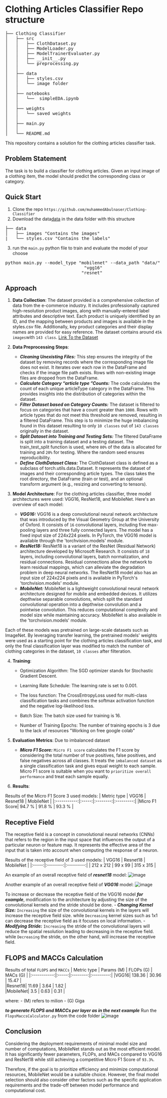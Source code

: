 # Clothing Articles Classifier Repo structure
<pre>
├── Clothing Classifier
│   ├── src
│   │   ├── ClothDataset.py
│   │   ├── ModelLoader.py
│   │   ├── ModelTrainerEvaluater.py
│   │   ├── __init__.py
│   │   └── preprocessing.py
│   │ 
│   ├── data
│   │   ├── styles.csv
│   │   └── image folder
│   │ 
│   ├── notebooks
│   │   └──  simpleEDA.ipynb
│   │ 
│   ├── weights
│   │   └── saved weights
│   │ 
│   ├── main.py
│   │ 
│   └── README.md </pre>

This repository contains a solution for the clothing articles classifier task.

## Problem Statement

The task is to build a classifier for clothing articles. Given an input image of a clothing item, the model should predict the corresponding class or category.

## Quick Start
1. Clone the repo `https://github.com/muhammedAbulnaser/Clothing-Classifier`
2. Download the data[data]([URL](https://www.kaggle.com/datasets/paramaggarwal/fashion-product-images-small)) in the data folder with this structure 
<pre>
├── data
│   ├── images "Contains the images" 
|   └── styles.csv "Contains the labels"
</pre>

3. run the `main.py` python file to train and evaluate the model of your choose
<pre>
python main.py --model_type "mobilenet" --data_path "data/" --num_classes 10  --epochs 5 
                              "vgg16" 
                             "resnet" 
</pre>  
 
## Approach

1. **Data Collection**: The dataset provided is a comprehensive collection of data from the e-commerce industry. It includes professionally captured high-resolution product images, along with manually-entered label attributes and descriptive text. Each product is uniquely identified by an ID, and the mapping between products and images is available in the styles.csv file. Additionally, key product categories and their display names are provided for easy reference. The dataset contains around `45k images`with `143 class`. [Link To the Dataset]([URL](https://www.kaggle.com/datasets/paramaggarwal/fashion-product-images-small))

2. **Data Preprocessing Steps**:                                                                                                                                 
    - ***Cleaning Unexisting Files:*** This step ensures the integrity of the dataset by removing records where the corresponding image file does not exist. It iterates over each row in the DataFrame and checks if the image file path exists. Rows with non-existing image files are dropped from the DataFrame.
    - ***Calculate Category “article type ”Counts:*** The code calculates the count of each unique articleType category in the DataFrame. This provides insights into the distribution of categories within the dataset.
    - ***Filter Dataset based on Category Counts:*** The dataset is filtered to focus on categories that have a count greater than `1000`. Rows with article types that do not meet this threshold are removed, resulting in a filtered DataFrame. This step is to minimize the huge imbalancing found in this dataset resulting to only `10 classes` out of `143 classes` originally in the dataset.
    - ***Split Dataset into Training and Testing Sets:*** The filtered DataFrame is split into a training dataset and a testing dataset. The train_test_split function is used, where `80%` of the data is allocated for training and `20%` for testing. Where the random seed ensures reproducibility.
    - ***Define ClothDataset Class:*** The ClothDataset class is defined as a subclass of torch.utils.data.Dataset. It represents the dataset of images and their corresponding article types. The class takes the root directory, the DataFrame (train or test), and an optional transform argument (e.g., resizing and converting to tensors).

3. **Model Architecture**:
For the clothing articles classifier, three model architectures were used: VGG16, ResNet18, and MobileNet. Here's an overview of each model: 
    - ***VGG16:*** VGG16 is a deep convolutional neural network architecture that was introduced by the Visual Geometry Group at the University of Oxford. It consists of `16` convolutional layers, including five max-pooling layers and three fully connected layers. The model has a fixed input size of 224x224 pixels. In PyTorch, the VGG16 model is available through the 'torchvision.models' module.
    - ***ResNet18:*** ResNet18 is a variant of the ResNet (Residual Network) architecture developed by Microsoft Research. It consists of `18` layers, including convolutional layers, batch normalization, and residual connections. Residual connections allow the network to learn residual mappings, which can alleviate the degradation problem in deep neural networks. The ResNet18 model also has an input size of 224x224 pixels and is available in PyTorch's 'torchvision.models' module.
    - ***MobileNet:*** MobileNet is a lightweight convolutional neural network architecture designed for mobile and embedded devices. It utilizes depthwise separable convolutions, which split the standard convolutional operation into a depthwise convolution and a pointwise convolution. This reduces computational complexity and model size while maintaining accuracy. MobileNet is also available in the 'torchvision.models' module.

Each of these models was pretrained on large-scale datasets such as ImageNet. By leveraging transfer learning, the pretrained models' weights were used as a starting point for the clothing articles classification task, and only the final classification layer was modified to match the number of clothing categories in the dataset, `10 classes` after filteration.

4. **Training**:

    - Optimization Algorithm: The SGD optimizer stands for Stochastic Gradient Descent. 

    - Learning Rate Schedule: The learning rate is set to 0.001.
    
    - The loss function: The CrossEntropyLoss used for multi-class classification tasks and combines the softmax activation function and the negative log-likelihood loss. 
    
    - Batch Size: The batch size used for training is 16.

    - Number of Training Epochs: The number of training epochs is 3 due to the lack of resources "Working on free google colab"

5. **Evaluation Metrics**: 
Due to imbalanced dataset
    - ***Micro F1 Score:*** `Micro F1 score` calculates the F1 score by considering the total number of true positives, false positives, and false negatives across all classes. It treats the `imbalanced dataset` as a single classification task and gives equal weight to each sample. Micro F1 score is suitable when you want to `prioritize overall performance` and treat each sample equally.

6. **Results**:

Results of the Micro F1 Score 3 used models:
| Metric type | VGG16 | Resnet18 | MobileNet |
|:-----------:|:-----:|:--------:|:---------:|
|Micro F1 Score|  94.7 % |  91.8 % |  93.3 %  |


## Receptive Field

The receptive field is a concept in convolutional neural networks (CNNs) that refers to the region in the input space that influences the output of a particular neuron or feature map. It represents the effective area of the input that is taken into account when computing the response of a neuron.

Results of the receptive field of 3 used models:
| VGG16 | Resnet18 | MobileNet |
|:-----:|:--------:|:---------:|
|  212 x 212 |  99 x 99 |  315 x 315  |

An example of an overall receptive field of ***resnet18*** model:
![image](https://github.com/muhammedAbulnaser/Clothing-Classifier/assets/63162632/2e915bed-5727-43b0-b5c8-417bffc74631)

Another example of an overall receptive field of ***VGG16*** model:
![image](https://github.com/muhammedAbulnaser/Clothing-Classifier/assets/63162632/e48004f5-926a-449a-98be-969082126424)

 
To increase or decrease the receptive field of the VGG16 model ***for example***, modification to the architecture by adjusting the size of the convolutional kernels and the stride should be done.
    - ***Changing Kernel Size:*** `Increasing` the size of the convolutional kernels in the layers will increase the receptive field size. while `Decreasing` kernel sizes such as 1x1 can decrease the receptive field as it focuses on local information.
    - ***Modifying Stride:*** `Increasing` the stride of the convolutional layers will reduce the spatial resolution leading to decreasing in the receptive field. while `Decreasing` the stride, on the other hand, will increase the receptive field.

## FLOPS and MACCs Calculation

Results of total `FLOPS` and `MACCs`
| Metric type | Params (M) | FLOPs (G) | MACs (G) |
|:-----------:|:-----:|:--------:|:---------:|
|VGG16|  138.36 |  30.96 | 15.47  |		
|Resnet18|  11.69 |  3.64 |  1.82  |		
|MobileNet|  3.5 |  0.63 |  0.31  | 		

where:
    - (M) refers to milion
    - (G) Giga
    
***to generate FLOPS and MACCs per layer as in the next example***
Run the `FlopsMaccsCalculator.py` from the code folder 
![image](https://github.com/muhammedAbulnaser/Clothing-Classifier/assets/63162632/83af0f12-33b7-4afa-add5-9f1bf1ad282c)


## Conclusion

Considering the deployment requirements of minimal model size and number of computations, MobileNet stands out as the most efficient model. It has significantly fewer parameters, FLOPs, and MACs compared to VGG16 and ResNet18 while still achieving a competitive Micro F1 Score of `93.3%`.

Therefore, if the goal is to prioritize efficiency and minimize computational resources, MobileNet would be a suitable choice. However, the final model selection should also consider other factors such as the specific application requirements and the trade-off between model performance and computational cost.


